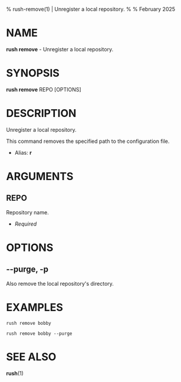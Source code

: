 % rush-remove(1) | Unregister a local repository.
% 
% February 2025

NAME
==================================================

**rush remove** - Unregister a local repository.

SYNOPSIS
==================================================

**rush remove** REPO [OPTIONS]

DESCRIPTION
==================================================

Unregister a local repository.

This command removes the specified path to the configuration file.

- Alias: **r**

ARGUMENTS
==================================================

REPO
--------------------------------------------------

Repository name.

- *Required*

OPTIONS
==================================================

--purge, -p
--------------------------------------------------

Also remove the local repository's directory.


EXAMPLES
==================================================

~~~
rush remove bobby

rush remove bobby --purge

~~~

SEE ALSO
==================================================

**rush**(1)



